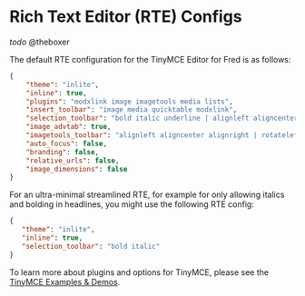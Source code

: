 # Rich Text Editor (RTE) Configs

*todo* @theboxer

The default RTE configuration for the TinyMCE Editor for Fred is as follows:

```json
{
    "theme": "inlite",
    "inline": true,
    "plugins": "modxlink image imagetools media lists",
    "insert_toolbar": "image media quicktable modxlink",
    "selection_toolbar": "bold italic underline | alignleft aligncenter alignright | bullist numlist | modxlink h2 h3 h4 blockquote",
    "image_advtab": true,
    "imagetools_toolbar": "alignleft aligncenter alignright | rotateleft rotateright | flipv fliph | editimage imageoptions",
    "auto_focus": false,
    "branding": false,
    "relative_urls": false,
    "image_dimensions": false
}
```

For an ultra-minimal streamlined RTE, for example for only allowing italics and bolding in headlines, you might use the following RTE config:

```json
{  
   "theme": "inlite",
   "inline": true,
   "selection_toolbar": "bold italic"
}
```

To learn more about plugins and options for TinyMCE, please see the [TinyMCE Examples & Demos](https://www.tiny.cloud/docs/demo/).
